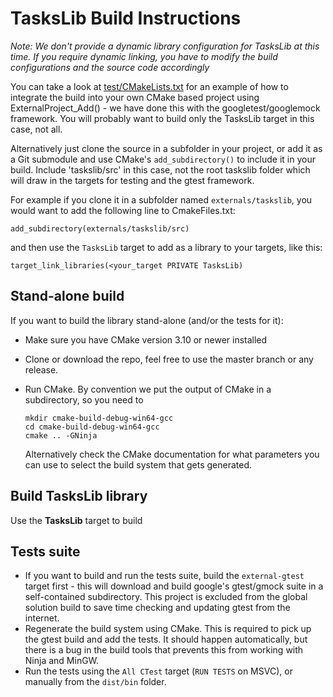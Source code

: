 # TasksLib Build Instructions #

*Note: We don't provide a dynamic library configuration for TasksLib at 
this time. If you require dynamic linking, you have to modify the build 
configurations and the source code accordingly*

You can take a look at [test/CMakeLists.txt](../test/CMakeLists.txt) for 
an example of how to integrate the build into your own CMake based project 
using ExternalProject_Add() - we have done this with the 
googletest/googlemock framework. You will probably want to build only 
the TasksLib target in this case, not all.

Alternatively just clone the source in a subfolder in your project, or
add it as a Git submodule and use CMake's `add_subdirectory()` to include it
in your build. Include 'taskslib/src' in this case, not the root taskslib
folder which will draw in the targets for testing and the gtest framework.

For example if you clone it in a subfolder named `externals/taskslib`, you 
would want to add the following line to CmakeFiles.txt: 

  `add_subdirectory(externals/taskslib/src)`

and then use the `TasksLib` target to add as a library to your targets, like
this:

  `target_link_libraries(<your_target PRIVATE TasksLib)`

## Stand-alone build 

If you want to build the library stand-alone (and/or the tests for it):

- Make sure you have CMake version 3.10 or newer installed

- Clone or download the repo, feel free to use the master branch or any 
release.

- Run CMake. 
  By convention we put the output of CMake in a subdirectory, so you need to
  ```
  mkdir cmake-build-debug-win64-gcc
  cd cmake-build-debug-win64-gcc
  cmake .. -GNinja
  ```
  Alternatively check the CMake documentation for what parameters you can 
  use to select the build system that gets generated.

## Build TasksLib library ##

Use the **TasksLib** target to build

## Tests suite ##

- If you want to build and run the tests suite, build the 
  `external-gtest` target first - this will download and build google's 
  gtest/gmock suite in a self-contained subdirectory. This project is 
  excluded from the global solution build to save time checking and 
  updating gtest from the internet.
- Regenerate the build system using CMake. This is required to pick up the
  gtest build and add the tests. It should happen automatically, but there
  is a bug in the build tools that prevents this from working with Ninja and
  MinGW.
- Run the tests using the `All CTest` target (`RUN TESTS` on MSVC), or 
  manually from the `dist/bin` folder.
